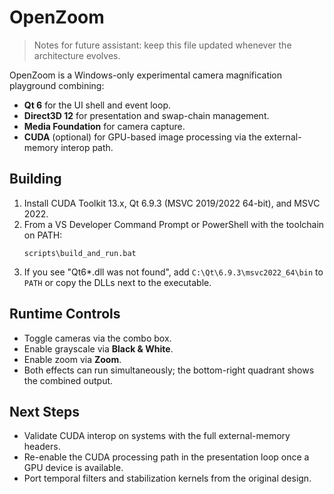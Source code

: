 # OpenZoom

> Notes for future assistant: keep this file updated whenever the architecture evolves.

OpenZoom is a Windows-only experimental camera magnification playground combining:
- **Qt 6** for the UI shell and event loop.
- **Direct3D 12** for presentation and swap-chain management.
- **Media Foundation** for camera capture.
- **CUDA** (optional) for GPU-based image processing via the external-memory interop path.

## Building
1. Install CUDA Toolkit 13.x, Qt 6.9.3 (MSVC 2019/2022 64-bit), and MSVC 2022.
2. From a VS Developer Command Prompt or PowerShell with the toolchain on PATH:
   ```
   scripts\build_and_run.bat
   ```
3. If you see "Qt6*.dll was not found", add `C:\Qt\6.9.3\msvc2022_64\bin` to `PATH` or copy the DLLs next to the executable.

## Runtime Controls
- Toggle cameras via the combo box.
- Enable grayscale via **Black & White**.
- Enable zoom via **Zoom**.
- Both effects can run simultaneously; the bottom-right quadrant shows the combined output.

## Next Steps
- Validate CUDA interop on systems with the full external-memory headers.
- Re-enable the CUDA processing path in the presentation loop once a GPU device is available.
- Port temporal filters and stabilization kernels from the original design.
